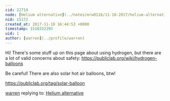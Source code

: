 ```yaml
---
cid: 22714
node: [Helium alternative](../notes/mrw0116/11-10-2017/helium-alternative)
nid: 15172
created_at: 2017-11-10 16:44:53 +0000
timestamp: 1510332293
uid: 1
author: [warren](../profile/warren)
---
```


Hi! There's some stuff up on this page about using hydrogen, but there are a lot of valid concerns about safety: https://publiclab.org/wiki/hydrogen-balloons

Be careful! There are also solar hot air balloons, btw! 

https://publiclab.org/tag/solar-balloon

[warren](../profile/warren) replying to: [Helium alternative](../notes/mrw0116/11-10-2017/helium-alternative)


